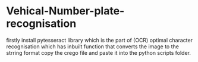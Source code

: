 # Vehical-Number-plate-recognisation
firstly install pytesseract library which is the part of
(OCR) optimal character recognisation which has inbuilt function that converts the image to the strring format
copy the crego file and paste it into the python scripts folder.
